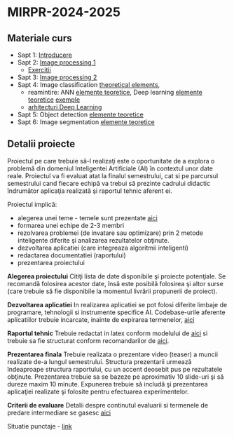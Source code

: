 # MIRPR-2024-2025

## Materiale curs
- Sapt 1: [Introducere](Lectures/00_intro.pdf)
- Sapt 2: [Image processing 1](Lectures/code/01_imgProcessingBasics.ipynb) 
  - [Exercitii](Lectures/code/exercise02.md)
- Sapt 3: [Image processing 2](Lectures/code/02_imgProcessingAttributes.ipynb)
- Sapt 4: Image classification [theoretical elements](Lectures/code/03_imgClassification.ipynb), 
    - reamintire: ANN [elemente teoretice](Lectures\04_ML_ANN.ppt), Deep learning [elemente teoretice](Lectures/code/04_deepLearningWithExamples.ipynb) [exemple](Lectures/code/annAndCnns.ipynb) 
    - [arhitecturi Deep Learning](Lectures/code/05_imgClassification_DLarchitectures.ipynb)
- Sapt 5: Object detection [elemente teoretice](Lectures/06_imgDetection.ppt)
- Sapt 6: Image segmentation [elemente teoretice](Lectures/07_imgSegmentation.ppt)

<!--
- Sapt 7-8: Object detection [notes](Lectures/imgDetection.ppt) and [examples](Lectures/code/objDetectionExamples.ipynb)
- Sapt 9: Autonomous driving - Cataling Golban (invitat)
- Sapt 10: Image segmentation [notes](Lectures/imgSegmentation.ppt)
- Sapt 11: Text mining and Natural Language Processing [notes](Lectures/textMining.ppt)
- Sapt 12: Affective computing [notes](Lectures/affectiveComputing.pptx)
- Sapt 13: Graph Neural Networks [notes](Lectures/graphNNs.pptx)
  * nice to read: six degrees of separation/freedom [ref1](https://www.goodreads.com/book/show/818170.Six_Degrees) [ref2](http://materias.df.uba.ar/dnla2019c1/files/2019/03/watts-collective_dynamics-nature_1998.pdf) versus four degrees [ref](https://arxiv.org/pdf/1111.4570.pdf)
  * nice to watch [Experimenter movie](https://www.imdb.com/title/tt3726704/) -->

## Detalii proiecte

Proiectul pe care trebuie să-l realizaţi este o oportunitate de a explora o problemă din domeniul Inteligentei Artificiale (AI) în contextul unor date reale. Proiectul va fi evaluat atat la finalul semestrului, cat si pe parcursul semestrului cand fiecare echipă va trebui să prezinte cadrului didactic îndrumător aplicaţia realizată şi raportul tehnic aferent ei.

Proiectul implică:
- alegerea unei teme - temele sunt prezentate [aici](Projects/projects.md)
- formarea unei echipe de 2-3 membri
- rezolvarea problemei (de invatare sau optimizare) prin 2 metode inteligente diferite şi analizarea rezultatelor obţinute.
- dezvoltarea aplicatiei (care integreaza algoritmii inteligenti)
- redactarea documentatiei (raportului)
- prezentarea proiectului

**Alegerea proiectului**
Citiţi lista de date disponibile şi proiecte potenţiale. Se recomandă folosirea acestor date, însă este posibilă folosirea şi altor surse (care trebuie să fie disponibile la momentul livrării propunerii de proiect). 


**Dezvoltarea aplicatiei**
In realizarea aplicatiei se pot folosi diferite limbaje de programare, tehnologii si instrumente specifice AI. Codebase-urile aferente aplicatiilor trebuie incarcate, inainte de expirarea termenelor, [aici](https://classroom.github.com/a/_LHn8v2m)

**Raportul tehnic**
Trebuie redactat in latex conform modelului de [aici](Report/texModel/model.tex) si trebuie sa fie structurat conform recomandarilor de [aici](Report/readme.md). 


**Prezentarea finala**
Trebuie realizata o prezentare video (teaser) a muncii realizate de-a lungul semestrului. Structura prezentarii urmează îndeaproape structura raportului, cu un accent deosebit pus pe rezultatele obţinute. Prezentarea trebuie sa se bazeze pe aproximativ 10 slide-uri şi să dureze maxim 10 minute. Expunerea trebuie să includă şi prezentarea aplicaţiei realizate şi folosite pentru efectuarea experimentelor.

**Criterii de evaluare**
Detalii despre continutul evaluarii si termenele de predare intermediare se gasesc [aici](Eval/readme.md)

Situatie punctaje - [link](https://ubbcluj.sharepoint.com/:x:/s/MIRPR-2024-2025/Eerx50Zr-l9IlNis0ShO6f0Bp-NmyZfmla6nqS0GfTSZpA?e=nR9dOR)